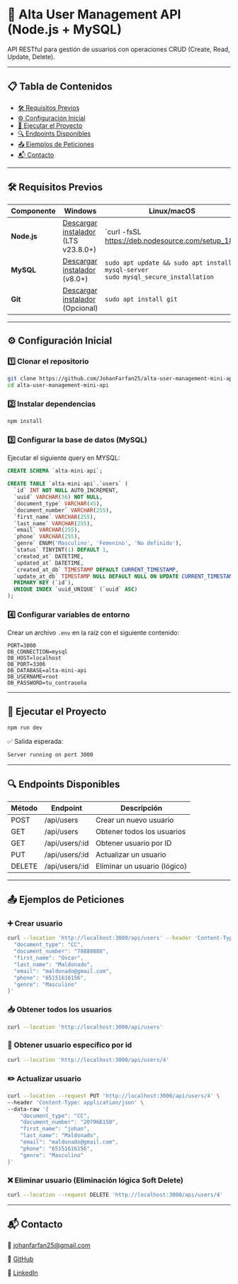 
# 📌 Alta User Management API (Node.js + MySQL)

API RESTful para gestión de usuarios con operaciones CRUD (Create, Read, Update, Delete).

---

## 📋 Tabla de Contenidos

- [🛠 Requisitos Previos](#-requisitos-previos)
- [⚙️ Configuración Inicial](#️-configuración-inicial)
- [🚀 Ejecutar el Proyecto](#-ejecutar-el-proyecto)
- [🔍 Endpoints Disponibles](#-endpoints-disponibles)
- [📤 Ejemplos de Peticiones](#-ejemplos-de-peticiones)
- [📬 Contacto](#-contacto)

---

## 🛠 Requisitos Previos

| Componente  | Windows                                                                 | Linux/macOS                                                                                     |
|-------------|--------------------------------------------------------------------------|--------------------------------------------------------------------------------------------------|
| **Node.js** | [Descargar instalador](https://nodejs.org/en) (LTS v23.8.0+)                | `curl -fsSL https://deb.nodesource.com/setup_18.x | sudo -E bash -`<br>`sudo apt install -y nodejs` |
| **MySQL**   | [Descargar instalador](https://dev.mysql.com/downloads/mysql/) (v8.0+)  | `sudo apt update && sudo apt install mysql-server`<br>`sudo mysql_secure_installation`          |
| **Git**     | [Descargar instalador](https://git-scm.com/) (Opcional)                 | `sudo apt install git`                                                                          |

---

## ⚙️ Configuración Inicial

### 1️⃣ Clonar el repositorio

```bash
git clone https://github.com/JohanFarfan25/alta-user-management-mini-api.git
cd alta-user-management-mini-api
```

### 2️⃣ Instalar dependencias

```bash
npm install
```

### 3️⃣ Configurar la base de datos (MySQL)

Ejecutar el siguiente query en MYSQL:

```sql
CREATE SCHEMA `alta-mini-api`;

CREATE TABLE `alta-mini-api`.`users` (
  `id` INT NOT NULL AUTO_INCREMENT,
  `uuid` VARCHAR(36) NOT NULL,
  `document_type` VARCHAR(45),
  `document_number` VARCHAR(255),
  `first_name` VARCHAR(255),
  `last_name` VARCHAR(255),
  `email` VARCHAR(255),
  `phone` VARCHAR(255),
  `genre` ENUM('Masculino', 'Femenino', 'No definido'),
  `status` TINYINT(1) DEFAULT 1,
  `created_at` DATETIME,
  `updated_at` DATETIME,
  `created_at_db` TIMESTAMP DEFAULT CURRENT_TIMESTAMP,
  `update_at_db` TIMESTAMP NULL DEFAULT NULL ON UPDATE CURRENT_TIMESTAMP,
  PRIMARY KEY (`id`),
  UNIQUE INDEX `uuid_UNIQUE` (`uuid` ASC)
);
```

### 4️⃣ Configurar variables de entorno

Crear un archivo `.env` en la raíz con el siguiente contenido:

```env
PORT=3000
DB_CONNECTION=mysql
DB_HOST=localhost
DB_PORT=3306
DB_DATABASE=alta-mini-api
DB_USERNAME=root
DB_PASSWORD=tu_contraseña
```

---

## 🚀 Ejecutar el Proyecto

```bash
npm run dev
```

✅ Salida esperada:

```bash
Server running on port 3000
```

---

## 🔍 Endpoints Disponibles

| Método | Endpoint           | Descripción               |
|--------|--------------------|---------------------------|
| POST   | /api/users         | Crear un nuevo usuario    |
| GET    | /api/users         | Obtener todos los usuarios|
| GET    | /api/users/:id     | Obtener usuario por ID    |
| PUT    | /api/users/:id     | Actualizar un usuario     |
| DELETE | /api/users/:id     | Eliminar un usuario (lógico)|

---

## 📤 Ejemplos de Peticiones

### ➕ Crear usuario

```bash
curl --location 'http://localhost:3000/api/users' --header 'Content-Type: application/json' --data-raw '{
  "document_type": "CC",
  "document_number": "78888888",
  "first_name": "Oscar",
  "last_name": "Maldonado",
  "email": "maldonado@gmail.com",
  "phone": "65151616156",
  "genre": "Masculino"
}'
```

### 📥 Obtener todos los usuarios

```bash
curl --location 'http://localhost:3000/api/users'
```

### 🔎 Obtener usuario específico por id

```bash
curl --location 'http://localhost:3000/api/users/4'
```

### ✏️ Actualizar usuario

```bash
curl --location --request PUT 'http://localhost:3000/api/users/4' \
--header 'Content-Type: application/json' \
--data-raw '{
    "document_type": "CC",
    "document_number": "207966158",
    "first_name": "johan",
    "last_name": "Maldonado",
    "email": "maldonado@gmail.com",
    "phone": "65151616156",
    "genre": "Masculino"
}'
```

### ❌ Eliminar usuario (Eliminación lógica Soft Delete)

```bash
curl --location --request DELETE 'http://localhost:3000/api/users/4'
```

---

## 📬 Contacto

📧 johanfarfan25@gmail.com

🐙 [GitHub](https://github.com/JohanFarfan25)  

💼 [LinkedIn](https://linkedin.com/in/tu-perfil) 
